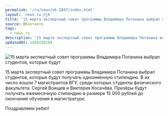 ```yaml
---
permalink: '/ru/news/vk-2897/index.html'
layout: 'news.ru.njk'
title: '15 марта экспертный совет программы Владимира Потанина выбрал студентов, которые будут получать'
source: ВКонтакте
tags:
  - news_ru
description: '15 марта экспертный совет программы Владимира Потанина выбрал студентов, которые будут'
updatedAt: 1458230194
---
```

![15 марта экспертный совет программы Владимира Потанина выбрал студентов, которые будут](https://sun9-32.userapi.com/impf/c629208/v629208580/41309/LctBIAlPCl0.jpg?size=744x435&quality=96&proxy=1&sign=3048bddbb281e873494be237f32b5ace&c_uniq_tag=pCbQttUqBAaZ84ugjTioK-zuOlX16bIcMNUgOWQb_x8&type=album)

15 марта экспертный совет программы Владимира Потанина выбрал студентов, которые будут получать одноимённую стипендию. В их число вошли 7 магистрантов ВГУ, среди которых студенты физического факультета: Сергей Воищев и Виктория Косачёва. Призёры будут получать ежемесячную стипендию в размере 15 000 рублей до окончания обучения в магистратуре.

Поздравляем ребят!
